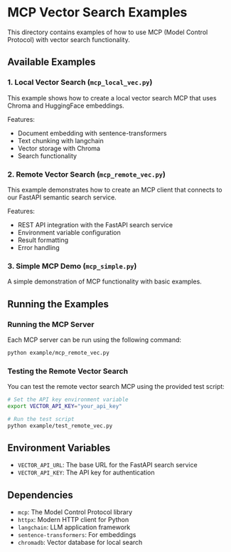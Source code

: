 # MCP Vector Search Examples

This directory contains examples of how to use MCP (Model Control Protocol) with vector search functionality.

## Available Examples

### 1. Local Vector Search (`mcp_local_vec.py`)

This example shows how to create a local vector search MCP that uses Chroma and HuggingFace embeddings.

Features:
- Document embedding with sentence-transformers
- Text chunking with langchain
- Vector storage with Chroma
- Search functionality

### 2. Remote Vector Search (`mcp_remote_vec.py`)

This example demonstrates how to create an MCP client that connects to our FastAPI semantic search service.

Features:
- REST API integration with the FastAPI search service
- Environment variable configuration
- Result formatting
- Error handling

### 3. Simple MCP Demo (`mcp_simple.py`)

A simple demonstration of MCP functionality with basic examples.

## Running the Examples

### Running the MCP Server

Each MCP server can be run using the following command:

```bash
python example/mcp_remote_vec.py
```

### Testing the Remote Vector Search

You can test the remote vector search MCP using the provided test script:

```bash
# Set the API key environment variable
export VECTOR_API_KEY="your_api_key"

# Run the test script
python example/test_remote_vec.py
```

## Environment Variables

- `VECTOR_API_URL`: The base URL for the FastAPI search service
- `VECTOR_API_KEY`: The API key for authentication

## Dependencies

- `mcp`: The Model Control Protocol library
- `httpx`: Modern HTTP client for Python
- `langchain`: LLM application framework
- `sentence-transformers`: For embeddings
- `chromadb`: Vector database for local search